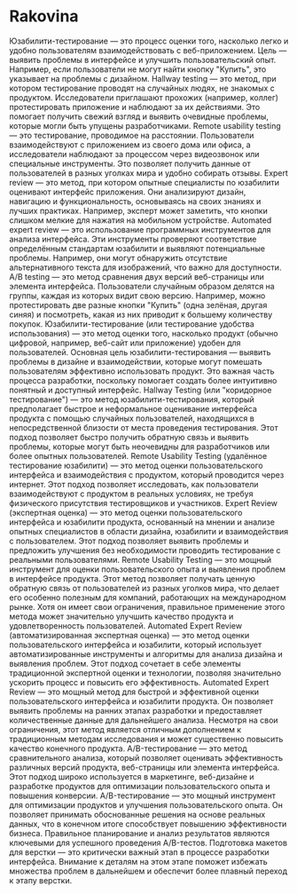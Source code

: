 # Rakovina
Юзабилити-тестирование — это процесс оценки того, насколько легко и удобно пользователям взаимодействовать с веб-приложением. Цель — выявить проблемы в интерфейсе и улучшить пользовательский опыт. Например, если пользователи не могут найти кнопку "Купить", это указывает на проблемы с дизайном.
Hallway testing — это метод, при котором тестирование проводят на случайных людях, не знакомых с продуктом. Исследователи приглашают прохожих (например, коллег) протестировать приложение и наблюдают за их действиями. Это помогает получить свежий взгляд и выявить очевидные проблемы, которые могли быть упущены разработчиками.
Remote usability testing — это тестирование, проводимое на расстоянии. Пользователи взаимодействуют с приложением из своего дома или офиса, а исследователи наблюдают за процессом через видеозвонок или специальные инструменты. Это позволяет получить данные от пользователей в разных уголках мира и удобно собирать отзывы.
Expert review — это метод, при котором опытные специалисты по юзабилити оценивают интерфейс приложения. Они анализируют дизайн, навигацию и функциональность, основываясь на своих знаниях и лучших практиках. Например, эксперт может заметить, что кнопки слишком мелкие для нажатия на мобильном устройстве.
Automated expert review — это использование программных инструментов для анализа интерфейса. Эти инструменты проверяют соответствие определённым стандартам юзабилити и выявляют потенциальные проблемы. Например, они могут обнаружить отсутствие альтернативного текста для изображений, что важно для доступности.
A/B testing — это метод сравнения двух версий веб-страницы или элемента интерфейса. Пользователи случайным образом делятся на группы, каждая из которых видит свою версию. Например, можно протестировать две разные кнопки "Купить" (одна зелёная, другая синяя) и посмотреть, какая из них приводит к большему количеству покупок.
Юзабилити-тестирование (или тестирование удобства использования) — это метод оценки того, насколько продукт (обычно цифровой, например, веб-сайт или приложение) удобен для пользователей. Основная цель юзабилити-тестирования — выявить проблемы в дизайне и взаимодействии, которые могут помешать пользователям эффективно использовать продукт. Это важная часть процесса разработки, поскольку помогает создать более интуитивно понятный и доступный интерфейс.
Hallway Testing (или "коридорное тестирование") — это метод юзабилити-тестирования, который предполагает быстрое и неформальное оценивание интерфейса продукта с помощью случайных пользователей, находящихся в непосредственной близости от места проведения тестирования. Этот подход позволяет быстро получить обратную связь и выявить проблемы, которые могут быть неочевидны для разработчиков или более опытных пользователей.
Remote Usability Testing (удалённое тестирование юзабилити) — это метод оценки пользовательского интерфейса и взаимодействия с продуктом, который проводится через интернет. Этот подход позволяет исследовать, как пользователи взаимодействуют с продуктом в реальных условиях, не требуя физического присутствия тестировщиков и участников.
Expert Review (экспертная оценка) — это метод оценки пользовательского интерфейса и юзабилити продукта, основанный на мнении и анализе опытных специалистов в области дизайна, юзабилити и взаимодействия с пользователем. Этот подход позволяет выявить проблемы и предложить улучшения без необходимости проводить тестирование с реальными пользователями.
Remote Usability Testing — это мощный инструмент для оценки пользовательского опыта и выявления проблем в интерфейсе продукта. Этот метод позволяет получать ценную обратную связь от пользователей из разных уголков мира, что делает его особенно полезным для компаний, работающих на международном рынке. Хотя он имеет свои ограничения, правильное применение этого метода может значительно улучшить качество продукта и удовлетворенность пользователей.
Automated Expert Review (автоматизированная экспертная оценка) — это метод оценки пользовательского интерфейса и юзабилити, который использует автоматизированные инструменты и алгоритмы для анализа дизайна и выявления проблем. Этот подход сочетает в себе элементы традиционной экспертной оценки и технологии, позволяя значительно ускорить процесс и повысить его эффективность.
Automated Expert Review — это мощный метод для быстрой и эффективной оценки пользовательского интерфейса и юзабилити продукта. Он позволяет выявить проблемы на ранних этапах разработки и предоставляет количественные данные для дальнейшего анализа. Несмотря на свои ограничения, этот метод является отличным дополнением к традиционным методам исследования и может существенно повысить качество конечного продукта.
A/B-тестирование — это метод сравнительного анализа, который позволяет оценивать эффективность различных версий продукта, веб-страницы или элемента интерфейса. Этот подход широко используется в маркетинге, веб-дизайне и разработке продуктов для оптимизации пользовательского опыта и повышения конверсии.
A/B-тестирование — это мощный инструмент для оптимизации продуктов и улучшения пользовательского опыта. Он позволяет принимать обоснованные решения на основе реальных данных, что в конечном итоге способствует повышению эффективности бизнеса. Правильное планирование и анализ результатов являются ключевыми для успешного проведения A/B-тестов.
Подготовка макетов для верстки — это критически важный этап в процессе разработки интерфейса. Внимание к деталям на этом этапе поможет избежать множества проблем в дальнейшем и обеспечит более плавный переход к этапу верстки.
